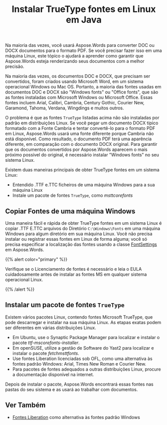 ﻿---
title: Instalar TrueType fontes em Linux em Java
second_title: Aspose.Words para Java
articleTitle: Instalar TrueType fontes em Linux
linktitle: Instalar TrueType fontes em Linux
description: "Aspose.Words para Java permite renderizar um documento criado usando Microsoft Word em uma máquina Linux com a melhor precisão."
type: docs
weight: 20
url: /pt/java/install-truetype-fonts-on-linux/
timestamp: 2024-01-27-14-07-04
---

Na maioria das vezes, você usará Aspose.Words para converter DOC ou DOCX documentos para o formato PDF. Se você precisar fazer isso em uma máquina Linux, este tópico o ajudará a aprender como garantir que Aspose.Words esteja renderizando seus documentos com a melhor precisão.

Na maioria das vezes, os documentos DOC e DOCX, que precisam ser convertidos, foram criados usando Microsoft Word, em um sistema operacional Windows ou Mac OS. Portanto, a maioria das fontes usadas em documentos DOC e DOCX são "Windows fonts" ou "Office fonts", que são as fontes instaladas com Microsoft Windows ou Microsoft Office. Essas fontes incluem Arial, Calibri, Cambria, Century Gothic, Courier New, Garamond, Tahoma, Verdana, Wingdings e muitos outros.

O problema é que as fontes `TrueType` listadas acima não são instaladas por padrão em distribuições Linux. Se você pegar um documento DOCX típico formatado com a Fonte Cambria e tentar convertê-lo para o formato PDF em Linux, Aspose.Words usará uma fonte diferente porque Cambria não está disponível. Como resultado, o documento PDF terá uma aparência diferente, em comparação com o documento DOCX original. Para garantir que os documentos convertidos por Aspose.Words aparecem o mais próximo possível do original, é necessário instalar "Windows fonts" no seu sistema Linux.

Existem duas maneiras principais de obter TrueType fontes em um sistema Linux:

- Entendido .TTF e.TTC ficheiros de uma máquina Windows para a sua máquina Linux
- Instale um pacote de fontes `TrueType`, como *msttcorefonts*

## Copiar Fontes de uma máquina Windows

Uma maneira fácil e rápida de obter TrueType fontes em um sistema Linux é copiar .TTF E.TTC arquivos do Diretório `C:\Windows\Fonts` em uma máquina Windows para algum diretório em sua máquina Linux. Você não precisa instalar ou registrar essas fontes em Linux de forma alguma; você só precisa especificar a localização das fontes usando a classe [FontSettings](https://reference.aspose.com/words/java/com.aspose.words/fontsettings/) em Aspose.Words.

{{% alert color="primary" %}}

Verifique se o Licenciamento de fontes é necessário e leia o EULA cuidadosamente antes de instalar as fontes MS em qualquer sistema operacional Linux.

{{% /alert %}}

## Instalar um pacote de fontes `TrueType`

Existem vários pacotes Linux, contendo fontes Microsoft TrueType, que pode descarregar e instalar na sua máquina Linux. As etapas exatas podem ser diferentes em várias distribuições Linux.

- Em Ubuntu, use o Synaptic Package Manager para localizar e instalar o pacote *ttf-mscorefonts-installer*.
- Em openSUSE, utilize a gestão de Software do Yast2 para localizar e instalar o pacote *fetchmsttfonts*.
- Use fontes Liberation licenciadas sob OFL, como uma alternativa às fontes padrão Windows: Arial, Times New Roman e Courier New.
- Para pacotes de fontes adequados a outras distribuições Linux, procure a documentação disponível na internet.

Depois de instalar o pacote, Aspose.Words encontrará essas fontes nas pastas do seu sistema e as usará ao trabalhar com documentos.

## Ver Também

- [Fontes Liberation](https://github.com/liberationfonts) como alternativa às fontes padrão Windows
